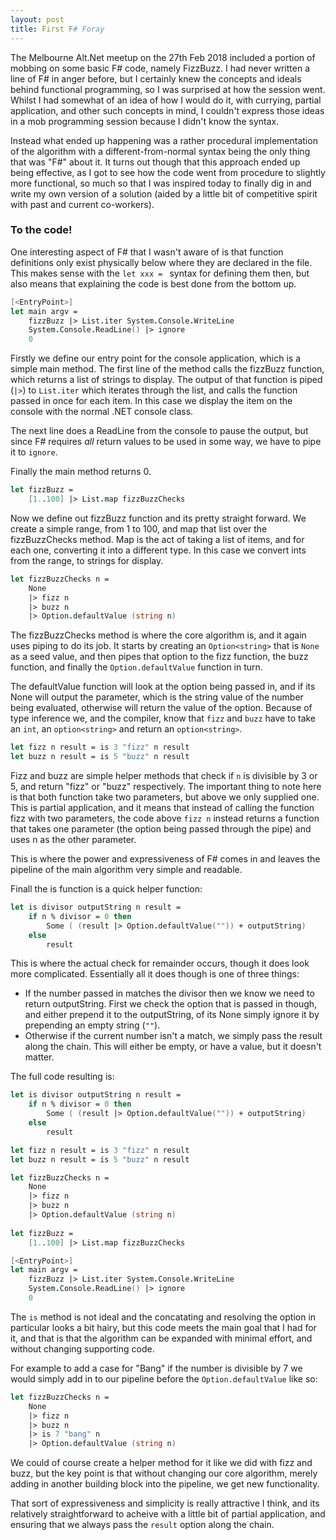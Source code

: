 ```yaml
---
layout: post
title: First F# Foray
---
```


The Melbourne Alt.Net meetup on the 27th Feb 2018 included a portion of mobbing on some basic F# code, namely FizzBuzz. I had never written a line of F# in anger before, but I certainly knew the concepts and ideals behind functional programming, so I was surprised at how the session went. Whilst I had somewhat of an idea of how I would do it, with currying, partial application, and other such concepts in mind, I couldn't express those ideas in a mob programming session because I didn't know the syntax.

Instead what ended up happening was a rather procedural implementation of the algorithm with a different-from-normal syntax being the only thing that was "F#" about it. It turns out though that this approach ended up being effective, as I got to see how the code went from procedure to slightly more functional, so much so that I was inspired today to finally dig in and write my own version of a solution (aided by a little bit of competitive spirit with past and current co-workers).

### To the code!

One interesting aspect of F# that I wasn't aware of is that function definitions only exist physically below where they are declared in the file. This makes sense with the `let xxx = ` syntax for defining them then, but also means that explaining the code is best done from the bottom up.

```fsharp
[<EntryPoint>]
let main argv =
    fizzBuzz |> List.iter System.Console.WriteLine
    System.Console.ReadLine() |> ignore
    0
```

Firstly we define our entry point for the console application, which is a simple main method. The first line of the method calls the fizzBuzz function, which returns a list of strings to display. The output of that function is piped (`|>`) to `List.iter` which iterates through the list, and calls the function passed in once for each item. In this case we display the item on the console with the normal .NET console class.

The next line does a ReadLine from the console to pause the output, but since F# requires _all_ return values to be used in some way, we have to pipe it to `ignore`. 

Finally the main method returns 0.

```fsharp
let fizzBuzz =
    [1..100] |> List.map fizzBuzzChecks
```

Now we define out fizzBuzz function and its pretty straight forward. We create a simple range, from 1 to 100, and map that list over the fizzBuzzChecks method. Map is the act of taking a list of items, and for each one, converting it into a different type. In this case we convert ints from the range, to strings for display.

```fsharp
let fizzBuzzChecks n =
    None 
    |> fizz n 
    |> buzz n 
    |> Option.defaultValue (string n)
```

The fizzBuzzChecks method is where the core algorithm is, and it again uses piping to do its job. It starts by creating an `Option<string>` that is `None` as a seed value, and then pipes that option to the fizz function, the buzz function, and finally the `Option.defaultValue` function in turn.

The defaultValue function will look at the option being passed in, and if its None will output the parameter, which is the string value of the number being evaluated, otherwise will return the value of the option. Because of type inference we, and the compiler, know that `fizz` and `buzz` have to take an `int`, an `option<string>` and return an `option<string>`.

```fsharp
let fizz n result = is 3 "fizz" n result
let buzz n result = is 5 "buzz" n result
```

Fizz and buzz are simple helper methods that check if `n` is divisible by 3 or 5, and return "fizz" or "buzz" respectively. The important thing to note here is that both function take two parameters, but above we only supplied one. This is partial application, and it means that instead of calling the function fizz with two parameters, the code above `fizz n` instead returns a function that takes one parameter (the option being passed through the pipe) and uses n as the other parameter.

This is where the power and expressiveness of F# comes in and leaves the pipeline of the main algorithm very simple and readable.

Finall the is function is a quick helper function:

```fsharp
let is divisor outputString n result =
    if n % divisor = 0 then
        Some ( (result |> Option.defaultValue("")) + outputString)
    else
        result
```

This is where the actual check for remainder occurs, though it does look more complicated. Essentially all it does though is one of three things:

* If the number passed in matches the divisor then we know we need to return outputString. First we check the option that is passed in though, and either prepend it to the outputString, of its None simply ignore it by prepending an empty string (`""`).
* Otherwise if the current number isn't a match, we simply pass the result along the chain. This will either be empty, or have a value, but it doesn't matter.

The full code resulting is:

```fsharp
let is divisor outputString n result =
    if n % divisor = 0 then
        Some ( (result |> Option.defaultValue("")) + outputString)
    else
        result

let fizz n result = is 3 "fizz" n result
let buzz n result = is 5 "buzz" n result

let fizzBuzzChecks n =
    None 
    |> fizz n 
    |> buzz n 
    |> Option.defaultValue (string n)
      
let fizzBuzz =
    [1..100] |> List.map fizzBuzzChecks

[<EntryPoint>]
let main argv =
    fizzBuzz |> List.iter System.Console.WriteLine
    System.Console.ReadLine() |> ignore
    0
```

The `is` method is not ideal and the concatating and resolving the option in particular looks a bit hairy, but this code meets the main goal that I had for it, and that is that the algorithm can be expanded with minimal effort, and without changing supporting code.

For example to add a case for "Bang" if the number is divisible by 7 we would simply add in to our pipeline before the `Option.defaultValue` like so:

```fsharp
let fizzBuzzChecks n =
    None 
    |> fizz n 
    |> buzz n 
    |> is 7 "bang" n
    |> Option.defaultValue (string n)
```

We could of course create a helper method for it like we did with fizz and buzz, but the key point is that without changing our core algorithm, merely adding in another building block into the pipeline, we get new functionality.

That sort of expressiveness and simplicity is really attractive I think, and its relatively straightforward to acheive with a little bit of partial application, and ensuring that we always pass the `result` option along the chain.